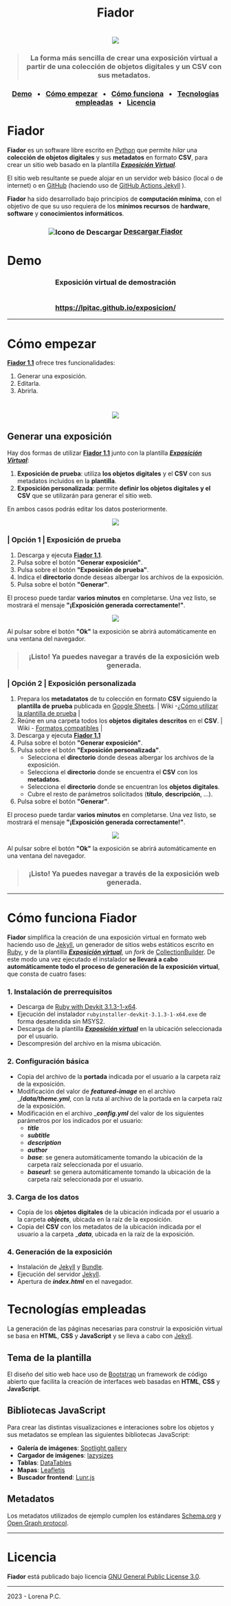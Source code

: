 <p></p>
<h1 align="center">Fiador</h1>

<h1 align="center"><img src="https://github.com/lpitac/fiador/blob/main/capturas/portada_fiador.svg"></h1>

> <h3 align="center">La forma más sencilla de crear una exposición virtual a partir de una colección de objetos digitales y un CSV con sus metadatos.</h3>

<h3 align="center"><a href="#demo">Demo</a> &ensp;&bull;&ensp; <a href="#como">Cómo empezar</a> &ensp;&bull;&ensp; <a href="#funcionamiento">Cómo funciona</a> &ensp;&bull;&ensp; <a href="#tecnologias">Tecnologías empleadas</a> &ensp;&bull;&ensp; <a href="#licencia">Licencia</a></h3>

# Fiador
__Fiador__ es un software libre escrito en [Python](https://www.python.org) que permite _hilar_ una __colección de objetos digitales__ y sus __metadatos__ en formato __CSV__, para crear un sitio web basado en la plantilla [___Exposición Virtual___](https://github.com/lpitac/exposicion).

El sitio web resultante se puede alojar en un servidor web básico (local o de internet) o en [GitHub](https://github.com/) (haciendo uso de [GitHub Actions Jekyll](https://jekyllrb.com/docs/continuous-integration/github-actions/) ).

__Fiador__ ha sido desarrollado bajo principios de __computación mínima__, con el objetivo de que su uso requiera de los __mínimos recursos__ de __hardware__, __software__ y __conocimientos informáticos__.

<div align="center">
  <h3>
    <img src="https://github.com/lpitac/fiador/blob/main/iconos/descargar.png" alt="Icono de Descargar" style="vertical-align: middle;">
    <a href="https://purl.org/fiador/exe">Descargar Fiador</a>
  </h3>
</div>

<a name="demo"></a>
# Demo
<h3 align="center">Exposición virtual de demostración</h3> 
<img src="https://github.com/lpitac/fiador/blob/main/capturas/captura_portada.png" alt="">
<h3 align="center"><a href="https://lpitac.github.io/exposicion/" target="_blank">https://lpitac.github.io/exposicion/</a></h3>

----
<a name="como"></a>
# Cómo empezar
[__Fiador 1.1__](https://purl.org/fiador/exe) ofrece tres funcionalidades:
1. Generar una exposición.
2. Editarla.
3. Abrirla.

<h1 align="center"><img src="https://github.com/lpitac/fiador/blob/main/capturas/ventana_ppal_fiador.png"></h1>

## Generar una exposición
Hay dos formas de utilizar [__Fiador 1.1__](https://purl.org/fiador/exe) junto con la plantilla [___Exposición Virtual___](https://github.com/lpitac/exposicion): 
1. __Exposición de prueba__: utiliza __los objetos digitales__ y el __CSV__ con sus metadatos incluidos en la __plantilla__.
2. __Exposición personalizada__: permite __definir los objetos digitales y el CSV__ que se utilizarán para generar el sitio web. 

En ambos casos podrás editar los datos posteriormente.

<p align="center"><img src="https://github.com/lpitac/fiador/blob/main/capturas/ventana_generar_expo.png"></p>

### | Opción 1 | Exposición de prueba
1. Descarga y ejecuta [__Fiador 1.1__](https://purl.org/fiador/exe).
2. Pulsa sobre el botón __"Generar exposición"__.
3. Pulsa sobre el botón __"Exposición de prueba"__.
4. Indica el __directorio__ donde deseas albergar los archivos de la exposición.
5. Pulsa sobre el botón __"Generar"__.

El proceso puede tardar __varios minutos__ en completarse. Una vez listo, se mostrará el mensaje __"¡Exposición generada correctamente!"__. 

<p align="center"><img src="https://github.com/lpitac/fiador/blob/main/capturas/ventana_ok.png"></p>

Al pulsar sobre el botón __"Ok"__ la exposición se abrirá automáticamente en una ventana del navegador.

> <h3 align="center">¡Listo! Ya puedes navegar a través de la exposición web generada.</h3>

<p></p>

### | Opción 2 | Exposición personalizada
1. Prepara los __metadatatos__ de tu colección en formato __CSV__ siguiendo la __plantilla__ __de__ __prueba__ publicada en [Google Sheets](https://docs.google.com/spreadsheets/d/1nN_k4JQB4LJraIzns7WcM3OXK-xxGMQhW1shMssflNM/edit?usp=sharing). | Wiki -[¿Cómo utilizar la plantilla de prueba](https://github.com/lpitac/fiador/wiki/Metadatos) |
2. Reúne en una carpeta todos los __objetos__ __digitales__ __descritos__ en el __CSV__. | Wiki - [Formatos compatibles](https://github.com/lpitac/fiador/wiki/Objetos-digitales) |
3. Descarga y ejecuta [__Fiador 1.1__](https://purl.org/fiador/exe) 
4. Pulsa sobre el botón __"Generar exposición"__.
5. Pulsa sobre el botón __"Exposición personalizada"__.
	- Selecciona el __directorio__ donde deseas albergar los archivos de la exposición.
	- Selecciona el __directorio__ donde se encuentra el __CSV__ con los __metadatos__.
	- Selecciona el __directorio__ donde se encuentran los __objetos digitales__.
	- Cubre el resto de parámetros solicitados (__título__, __descripción__, ...).
8. Pulsa sobre el botón __"Generar"__.

El proceso puede tardar __varios minutos__ en completarse. Una vez listo, se mostrará el mensaje __"¡Exposición generada correctamente!"__. 

<p align="center"><img src="https://github.com/lpitac/fiador/blob/main/capturas/ventana_ok.png"></p>

Al pulsar sobre el botón __"Ok"__ la exposición se abrirá automáticamente en una ventana del navegador.

> <h3 align="center">¡Listo! Ya puedes navegar a través de la exposición web generada.</h3>

<p></p>

----

<a name="funcionamiento"></a>
# Cómo funciona Fiador
__Fiador__ simplifica la creación de una exposición virtual en formato web haciendo uso de [Jekyll](https://jekyllrb.com/), un generador de sitios webs estáticos escrito en [Ruby](https://www.ruby-lang.org/es/), y de la plantilla [___Exposición virtual___](https://github.com/lpitac/exposicion), un _fork_ de [CollectionBuilder](https://collectionbuilder.github.io/).
De este modo una vez ejecutado el instalador __se llevará a cabo automáticamente todo el proceso de generación de la exposición virtual__, que consta de cuatro fases:

### 1. Instalación de prerrequisitos</h3></summary>

- Descarga de [Ruby with Devkit 3.1.3-1-x64](https://github.com/oneclick/rubyinstaller2/releases/download/RubyInstaller-3.1.3-1/rubyinstaller-devkit-3.1.3-1-x64.exe).
- Ejecución del instalador `rubyinstaller-devkit-3.1.3-1-x64.exe` de forma desatendida sin MSYS2.
- Descarga de la plantilla [___Exposición virtual___](https://github.com/lpitac/coleccion-base/archive/refs/heads/main.zip) en la ubicación seleccionada por el usuario.
- Descompresión del archivo en la misma ubicación.

### 2. Configuración básica</h3></summary>
		
- Copia del archivo de la __portada__ indicada por el usuario a la carpeta raíz de la exposición.
- Modificación del valor de ___featured-image___ en el archivo ___/_data/theme.yml___, con la ruta al archivo de la portada en la carpeta raíz de la exposición.
- Modificación en el archivo ____config.yml___ del valor de los siguientes parámetros por los indicados por el usuario: 
	- ___title___
	- ___subtitle___
	- ___description___
	- ___author___
	- ___base___: se genera automáticamente tomando la ubicación de la carpeta raíz seleccionada por el usuario.
	- ___baseurl___: se genera automáticamente tomando la ubicación de la carpeta raíz seleccionada por el usuario.
			
### 3. Carga de los datos

- Copia de los __objetos digitales__ de la ubicación indicada por el usuario a la carpeta ___objects___, ubicada en la raíz de la exposición.
- Copia del __CSV__ con los metadatos de la ubicación indicada por el usuario a la carpeta  ____data___, ubicada en la raíz de la exposición.
		
### 4. Generación de la exposición

- Instalación de [Jekyll](https://www.jekyll.com.cn/tutorials/using-jekyll-with-bundler/) y [Bundle](https://www.jekyll.com.cn/tutorials/using-jekyll-with-bundler/).
- Ejecución del servidor [Jekyll](https://jekyllrb.com/docs/step-by-step/01-setup/).
- Apertura de ___index.html___ en el navegador.

<a name="tecnologias"></a>
# Tecnologías empleadas
La generación de las páginas necesarias para construir la exposición virtual se basa en __HTML__, __CSS__ y __JavaScript__ y se lleva a cabo con [Jekyll](https://jekyllrb.com/).  

## Tema de la plantilla 
El diseño del sitio web hace uso de [Bootstrap](https://getbootstrap.com/) un framework de código abierto que facilita la creación de interfaces web basadas en __HTML__, __CSS__ y __JavaScript__.

## Bibliotecas JavaScript
Para crear las distintas visualizaciones e interaciones sobre los objetos y sus metadatos se emplean las siguientes bibliotecas JavaScript: 

- __Galería de imágenes__: [Spotlight gallery](https://github.com/nextapps-de/spotlight)
- __Cargador de imágenes__: [lazysizes](https://github.com/aFarkas/lazysizes)
- __Tablas__: [DataTables](https://datatables.net/)
- __Mapas__: [Leafletjs](http://leafletjs.com/)
- __Buscador frontend__: [Lunr.js](https://lunrjs.com/)

## Metadatos
Los metadatos utilizados de ejemplo cumplen los estándares [Schema.org](http://schema.org) y [Open Graph protocol](http://ogp.me/).

---
<a name="licencia"></a>
# Licencia

__Fiador__ está publicado bajo licencia [GNU General Public License 3.0](https://www.gnu.org/licenses/gpl-3.0.html).

---
2023 - Lorena P.C.
